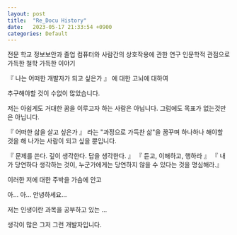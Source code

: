 ```yaml
---
layout: post
title:  "Re_Docu History"
date:   2023-05-17 21:33:54 +0900
categories: Default
---
```


 전문 학교 정보보안과 졸업
 컴퓨터와 사람간의 상호작용에 관한 연구
 인문학적 관점으로 가득한 철학 가득한 이야기

 『 나는 어떠한 개발자가 되고 싶은가 』 에 대한 고뇌에 대하여

 추구해야할 것이 수없이 많았습니다.

 저는 아쉽게도 거대한 꿈을 이루고자 하는 사람은 아닙니다.
 그럼에도 목표가 없는것만은 아닙니다.

『 어떠한 삶을 살고 싶은가 』 라는 "과정으로 가득찬 삶"을 꿈꾸며
하나하나 해야할 것을 해 나가는 사람이 되고 싶을 뿐입니다.

『 문제를 쓴다. 깊이 생각한다. 답을 생각한다. 』
『 듣고, 이해하고, 행하라 』
『 내가 당연하다 생각하는 것이, 누군가에게는 당연하지 않을 수 있다는 것을 명심해라.』

이러한 저에 대한 주박을 가슴에 안고

아... 아... 안녕하세요...

저는 인생이란 과목을 공부하고 있는 ...

생각이 많은 그저 그런 개발자입니다.
